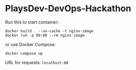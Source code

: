 # PlaysDev-DevOps-Hackathon

Run this to start container:
```
docker build . --no-cache -t nginx-image      
docker run -p 80:80 --rm nginx-image
```
or use Docker Compose:
```
docker compose up
``` 
URL for requests: `localhost:80`
